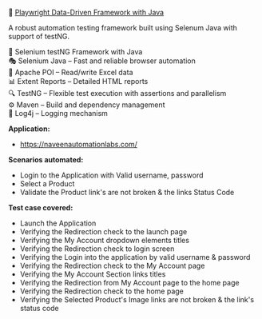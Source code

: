 🚀 <u>Playwright Data-Driven Framework with Java</u>  

A robust automation testing framework built using Selenum Java with support of testNG.  

🚀 Selenium testNG Framework with Java  
🎭 Selenium Java – Fast and reliable browser automation  
📗 Apache POI – Read/write Excel data  
📊 Extent Reports – Detailed HTML reports  
🔍 TestNG – Flexible test execution with assertions and parallelism  
⚙️ Maven – Build and dependency management  
📜 Log4j – Logging mechanism

**Application:**
- https://naveenautomationlabs.com/

**Scenarios automated:**
- Login to the Application with Valid username, password
- Select a Product
- Validate the Product link's are not broken & the links Status Code

**Test case covered:**
- Launch the Application
- Verifying the Redirection check to the launch page
- Verifying the My Account dropdown elements titles
- Verifying the Redirection check to login screen
- Verifying the Login into the application by valid username & password
- Verifying the Redirection check to the My Account page
- Verifying the My Account Section links titles
- Verifying the Redirection from My Account page to the home page
- Verifying the Redirection check to the home page
- Verifying the Selected Product's Image links are not broken & the link's status code

